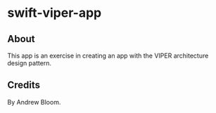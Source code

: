 # swift-viper-app

## About

This app is an exercise in creating an app with the VIPER architecture design pattern.

## Credits

By Andrew Bloom.